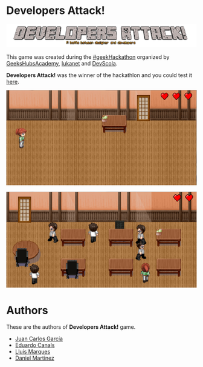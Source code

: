 # Developers Attack!

![Developers Attack](static/assets/images/backgrounds/logo.png)

This game was created during the [#geekHackathon](http://hackathon.geekshubsacademy.com/#/) organized by [GeeksHubsAcademy](http://geekshubsacademy.com/), [Iukanet](https://www.iukanet.com/) and [DevScola](http://www.devscola.org/).

**Developers Attack!** was the winner of the hackathlon and you could test it [here](http://jcagarcia.github.io/gvTeam/).

![First Level](snapshot_1.png)

![Second Level](snapshot_2.png)

# Authors

These are the authors of **Developers Attack!** game.

* [Juan Carlos García](https://github.com/jcagarcia)
* [Eduardo Canals](https://github.com/knals)
* [Lluis Marques](https://github.com/LluisMC)
* [Daniel Martinez](https://github.com/danielmizquierdo)
